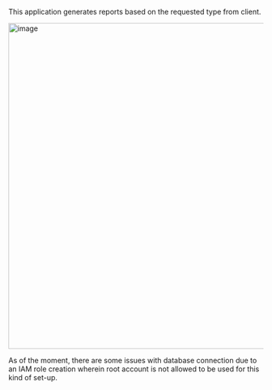 This application generates reports based on the requested type from client.

<img width="805" height="643" alt="image" src="https://github.com/user-attachments/assets/dd1387de-934c-4987-9336-404113d97eb9" />

As of the moment, there are some issues with database connection due to an IAM role creation wherein root account is not allowed to be used for this kind of set-up.
